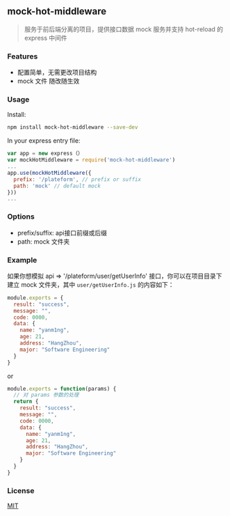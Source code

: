 ## mock-hot-middleware

> 服务于前后端分离的项目，提供接口数据 mock 服务并支持 hot-reload 的 express 中间件

### Features
* 配置简单，无需更改项目结构
* mock 文件 随改随生效

### Usage

Install:

```bash
npm install mock-hot-middleware --save-dev
```
In your express entry file:
```javascript
var app = new express（）
var mockHotMiddleware = require('mock-hot-middleware')
...
app.use(mockHotMiddleware({
  prefix: '/plateform', // prefix or suffix
  path: 'mock' // default mock
}))
...
```
### Options

* prefix/suffix: api接口前缀或后缀
* path: mock 文件夹

### Example
如果你想模拟 api => '/plateform/user/getUserInfo' 接口，你可以在项目目录下建立 mock 文件夹，其中 `user/getUserInfo.js` 的内容如下：
```javascript
module.exports = {
  result: "success",
  message: "",
  code: 0000,
  data: {
    name: "yanm1ng",
    age: 21,
    address: "HangZhou",
    major: "Software Engineering"
  }
}
```
or
```javascript
module.exports = function(params) {
  // 对 params 参数的处理
  return {
    result: "success",
    message: "",
    code: 0000,
    data: {
      name: "yanm1ng",
      age: 21,
      address: "HangZhou",
      major: "Software Engineering"
    }
  }
}
```

### License
[MIT](https://github.com/yanm1ng/mock-hot-middleware/blob/master/LICENSE)

